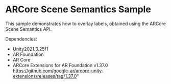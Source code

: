 # ARCore Scene Semantics Sample
This sample demonstrates how to overlay labels, obtained using the ARCore Scene Semantics API.

Dependencies:<br>
- Unity2021.3.25f1<br>
- AR Foundation<br>
- AR Core<br>
- ARCore Extensions for AR Foundation v1.37.0<br>
  https://github.com/google-ar/arcore-unity-extensions/releases/tag/1.37.0"
<br>

